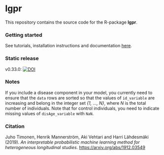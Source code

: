 # lgpr
This repository contains the source code for the R-package **lgpr**. 

### Getting started
See tutorials, installation instructions and documentation [here](https://jtimonen.github.io/lgpr-usage/index.html).

### Static release
v0.33.0: [![DOI](https://zenodo.org/badge/DOI/10.5281/zenodo.3632542.svg)](https://doi.org/10.5281/zenodo.3632542)

### Notes
If you include a disease component in your model, you currently need to ensure that the `data` rows are sorted so that the values of `id_variable` are increasing and belong in the integer set *{1, ..., N}*, where *N* is the total number of individuals. Note that for control individuals, you need to indicate missing values of `disAge_variable` with `NaN`.

### Citation
Juho Timonen, Henrik Mannerström, Aki Vehtari and Harri Lähdesmäki (2019). *An interpretable probabilistic
 machine learning method for heterogeneous longitudinal studies*. https://arxiv.org/abs/1912.03549
